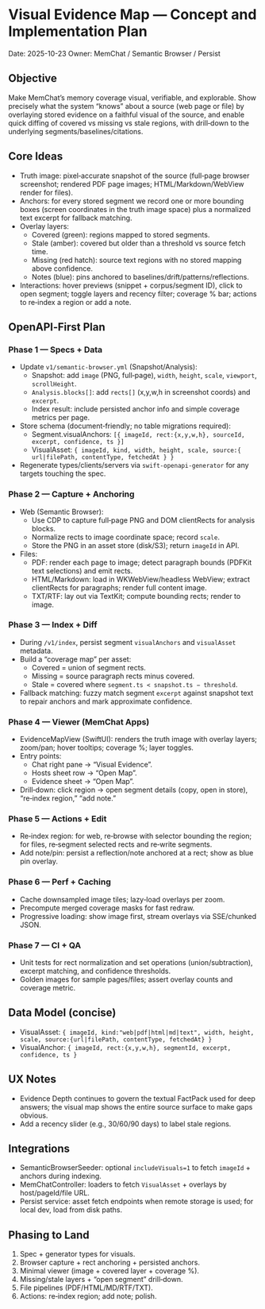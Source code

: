 # Visual Evidence Map — Concept and Implementation Plan

Date: 2025-10-23
Owner: MemChat / Semantic Browser / Persist

## Objective
Make MemChat’s memory coverage visual, verifiable, and explorable. Show precisely what the system “knows” about a source (web page or file) by overlaying stored evidence on a faithful visual of the source, and enable quick diffing of covered vs missing vs stale regions, with drill‑down to the underlying segments/baselines/citations.

## Core Ideas
- Truth image: pixel‑accurate snapshot of the source (full‑page browser screenshot; rendered PDF page images; HTML/Markdown/WebView render for files).
- Anchors: for every stored segment we record one or more bounding boxes (screen coordinates in the truth image space) plus a normalized text excerpt for fallback matching.
- Overlay layers:
  - Covered (green): regions mapped to stored segments.
  - Stale (amber): covered but older than a threshold vs source fetch time.
  - Missing (red hatch): source text regions with no stored mapping above confidence.
  - Notes (blue): pins anchored to baselines/drift/patterns/reflections.
- Interactions: hover previews (snippet + corpus/segment ID), click to open segment; toggle layers and recency filter; coverage % bar; actions to re‑index a region or add a note.

## OpenAPI‑First Plan

### Phase 1 — Specs + Data
- Update `v1/semantic-browser.yml` (Snapshot/Analysis):
  - Snapshot: add `image` (PNG, full‑page), `width`, `height`, `scale`, `viewport`, `scrollHeight`.
  - `Analysis.blocks[]`: add `rects[]` (x,y,w,h in screenshot coords) and `excerpt`.
  - Index result: include persisted anchor info and simple coverage metrics per page.
- Store schema (document‑friendly; no table migrations required):
  - Segment.visualAnchors: `[{ imageId, rect:{x,y,w,h}, sourceId, excerpt, confidence, ts }]`
  - VisualAsset: `{ imageId, kind, width, height, scale, source:{ url|filePath, contentType, fetchedAt } }`
- Regenerate types/clients/servers via `swift-openapi-generator` for any targets touching the spec.

### Phase 2 — Capture + Anchoring
- Web (Semantic Browser):
  - Use CDP to capture full‑page PNG and DOM clientRects for analysis blocks.
  - Normalize rects to image coordinate space; record `scale`.
  - Store the PNG in an asset store (disk/S3); return `imageId` in API.
- Files:
  - PDF: render each page to image; detect paragraph bounds (PDFKit text selections) and emit rects.
  - HTML/Markdown: load in WKWebView/headless WebView; extract clientRects for paragraphs; render full content image.
  - TXT/RTF: lay out via TextKit; compute bounding rects; render to image.

### Phase 3 — Index + Diff
- During `/v1/index`, persist segment `visualAnchors` and `visualAsset` metadata.
- Build a “coverage map” per asset:
  - Covered = union of segment rects.
  - Missing = source paragraph rects minus covered.
  - Stale = covered where `segment.ts < snapshot.ts − threshold`.
- Fallback matching: fuzzy match segment `excerpt` against snapshot text to repair anchors and mark approximate confidence.

### Phase 4 — Viewer (MemChat Apps)
- EvidenceMapView (SwiftUI): renders the truth image with overlay layers; zoom/pan; hover tooltips; coverage %; layer toggles.
- Entry points:
  - Chat right pane → “Visual Evidence”.
  - Hosts sheet row → “Open Map”.
  - Evidence sheet → “Open Map”.
- Drill‑down: click region → open segment details (copy, open in store), “re‑index region,” “add note.”

### Phase 5 — Actions + Edit
- Re‑index region: for web, re‑browse with selector bounding the region; for files, re‑segment selected rects and re‑write segments.
- Add note/pin: persist a reflection/note anchored at a rect; show as blue pin overlay.

### Phase 6 — Perf + Caching
- Cache downsampled image tiles; lazy‑load overlays per zoom.
- Precompute merged coverage masks for fast redraw.
- Progressive loading: show image first, stream overlays via SSE/chunked JSON.

### Phase 7 — CI + QA
- Unit tests for rect normalization and set operations (union/subtraction), excerpt matching, and confidence thresholds.
- Golden images for sample pages/files; assert overlay counts and coverage metric.

## Data Model (concise)
- VisualAsset: `{ imageId, kind:"web|pdf|html|md|text", width, height, scale, source:{url|filePath, contentType, fetchedAt} }`
- VisualAnchor: `{ imageId, rect:{x,y,w,h}, segmentId, excerpt, confidence, ts }`

## UX Notes
- Evidence Depth continues to govern the textual FactPack used for deep answers; the visual map shows the entire source surface to make gaps obvious.
- Add a recency slider (e.g., 30/60/90 days) to label stale regions.

## Integrations
- SemanticBrowserSeeder: optional `includeVisuals=1` to fetch `imageId` + anchors during indexing.
- MemChatController: loaders to fetch `VisualAsset` + overlays by host/pageId/file URL.
- Persist service: asset fetch endpoints when remote storage is used; for local dev, load from disk paths.

## Phasing to Land
1) Spec + generator types for visuals.
2) Browser capture + rect anchoring + persisted anchors.
3) Minimal viewer (image + covered layer + coverage %).
4) Missing/stale layers + “open segment” drill‑down.
5) File pipelines (PDF/HTML/MD/RTF/TXT).
6) Actions: re‑index region; add note; polish.

